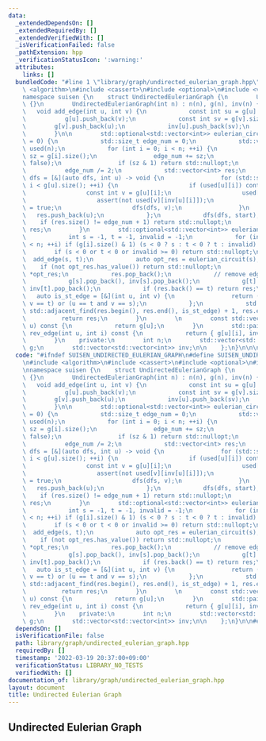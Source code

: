 ```yaml
---
data:
  _extendedDependsOn: []
  _extendedRequiredBy: []
  _extendedVerifiedWith: []
  _isVerificationFailed: false
  _pathExtension: hpp
  _verificationStatusIcon: ':warning:'
  attributes:
    links: []
  bundledCode: "#line 1 \"library/graph/undirected_eulerian_graph.hpp\"\n\n\n\n#include\
    \ <algorithm>\n#include <cassert>\n#include <optional>\n#include <vector>\n\n\
    namespace suisen {\n    struct UndirectedEulerianGraph {\n        UndirectedEulerianGraph()\
    \ {}\n        UndirectedEulerianGraph(int n) : n(n), g(n), inv(n) {}\n\n     \
    \   void add_edge(int u, int v) {\n            const int su = g[u].size();\n \
    \           g[u].push_back(v);\n            const int sv = g[v].size();\n    \
    \        g[v].push_back(u);\n            inv[u].push_back(sv);\n            inv[v].push_back(su);\n\
    \        }\n\n        std::optional<std::vector<int>> eulerian_circuit(int start\
    \ = 0) {\n            std::size_t edge_num = 0;\n            std::vector<std::vector<bool>>\
    \ used(n);\n            for (int i = 0; i < n; ++i) {\n                const std::size_t\
    \ sz = g[i].size();\n                edge_num += sz;\n                used[i].resize(sz,\
    \ false);\n                if (sz & 1) return std::nullopt;\n            }\n \
    \           edge_num /= 2;\n            std::vector<int> res;\n            auto\
    \ dfs = [&](auto dfs, int u) -> void {\n                for (std::size_t i = 0;\
    \ i < g[u].size(); ++i) {\n                    if (used[u][i]) continue;\n   \
    \                 const int v = g[u][i];\n                    used[u][i] = true;\n\
    \                    assert(not used[v][inv[u][i]]);\n                    used[v][inv[u][i]]\
    \ = true;\n                    dfs(dfs, v);\n                }\n             \
    \   res.push_back(u);\n            };\n            dfs(dfs, start);\n        \
    \    if (res.size() != edge_num + 1) return std::nullopt;\n            return\
    \ res;\n        }\n        std::optional<std::vector<int>> eulerian_trail() {\n\
    \            int s = -1, t = -1, invalid = -1;\n            for (int i = 0; i\
    \ < n; ++i) if (g[i].size() & 1) (s < 0 ? s : t < 0 ? t : invalid) = i;\n    \
    \        if (s < 0 or t < 0 or invalid >= 0) return std::nullopt;\n          \
    \  add_edge(s, t);\n            auto opt_res = eulerian_circuit(s);\n        \
    \    if (not opt_res.has_value()) return std::nullopt;\n            auto res =\
    \ *opt_res;\n            res.pop_back();\n            // remove edge (s, t)\n\
    \            g[s].pop_back(), inv[s].pop_back();\n            g[t].pop_back(),\
    \ inv[t].pop_back();\n            if (res.back() == t) return res;\n         \
    \   auto is_st_edge = [&](int u, int v) {\n                return (u == s and\
    \ v == t) or (u == t and v == s);\n            };\n            std::rotate(res.begin(),\
    \ std::adjacent_find(res.begin(), res.end(), is_st_edge) + 1, res.end());\n  \
    \          return res;\n        }\n        \n        const std::vector<int>& operator[](int\
    \ u) const {\n            return g[u];\n        }\n        std::pair<int, int>\
    \ rev_edge(int u, int i) const {\n            return { g[u][i], inv[u][i] };\n\
    \        }\n    private:\n        int n;\n        std::vector<std::vector<int>>\
    \ g;\n        std::vector<std::vector<int>> inv;\n\n    };\n}\n\n\n"
  code: "#ifndef SUISEN_UNDIRECTED_EULERIAN_GRAPH\n#define SUISEN_UNDIRECTED_EULERIAN_GRAPH\n\
    \n#include <algorithm>\n#include <cassert>\n#include <optional>\n#include <vector>\n\
    \nnamespace suisen {\n    struct UndirectedEulerianGraph {\n        UndirectedEulerianGraph()\
    \ {}\n        UndirectedEulerianGraph(int n) : n(n), g(n), inv(n) {}\n\n     \
    \   void add_edge(int u, int v) {\n            const int su = g[u].size();\n \
    \           g[u].push_back(v);\n            const int sv = g[v].size();\n    \
    \        g[v].push_back(u);\n            inv[u].push_back(sv);\n            inv[v].push_back(su);\n\
    \        }\n\n        std::optional<std::vector<int>> eulerian_circuit(int start\
    \ = 0) {\n            std::size_t edge_num = 0;\n            std::vector<std::vector<bool>>\
    \ used(n);\n            for (int i = 0; i < n; ++i) {\n                const std::size_t\
    \ sz = g[i].size();\n                edge_num += sz;\n                used[i].resize(sz,\
    \ false);\n                if (sz & 1) return std::nullopt;\n            }\n \
    \           edge_num /= 2;\n            std::vector<int> res;\n            auto\
    \ dfs = [&](auto dfs, int u) -> void {\n                for (std::size_t i = 0;\
    \ i < g[u].size(); ++i) {\n                    if (used[u][i]) continue;\n   \
    \                 const int v = g[u][i];\n                    used[u][i] = true;\n\
    \                    assert(not used[v][inv[u][i]]);\n                    used[v][inv[u][i]]\
    \ = true;\n                    dfs(dfs, v);\n                }\n             \
    \   res.push_back(u);\n            };\n            dfs(dfs, start);\n        \
    \    if (res.size() != edge_num + 1) return std::nullopt;\n            return\
    \ res;\n        }\n        std::optional<std::vector<int>> eulerian_trail() {\n\
    \            int s = -1, t = -1, invalid = -1;\n            for (int i = 0; i\
    \ < n; ++i) if (g[i].size() & 1) (s < 0 ? s : t < 0 ? t : invalid) = i;\n    \
    \        if (s < 0 or t < 0 or invalid >= 0) return std::nullopt;\n          \
    \  add_edge(s, t);\n            auto opt_res = eulerian_circuit(s);\n        \
    \    if (not opt_res.has_value()) return std::nullopt;\n            auto res =\
    \ *opt_res;\n            res.pop_back();\n            // remove edge (s, t)\n\
    \            g[s].pop_back(), inv[s].pop_back();\n            g[t].pop_back(),\
    \ inv[t].pop_back();\n            if (res.back() == t) return res;\n         \
    \   auto is_st_edge = [&](int u, int v) {\n                return (u == s and\
    \ v == t) or (u == t and v == s);\n            };\n            std::rotate(res.begin(),\
    \ std::adjacent_find(res.begin(), res.end(), is_st_edge) + 1, res.end());\n  \
    \          return res;\n        }\n        \n        const std::vector<int>& operator[](int\
    \ u) const {\n            return g[u];\n        }\n        std::pair<int, int>\
    \ rev_edge(int u, int i) const {\n            return { g[u][i], inv[u][i] };\n\
    \        }\n    private:\n        int n;\n        std::vector<std::vector<int>>\
    \ g;\n        std::vector<std::vector<int>> inv;\n\n    };\n}\n\n#endif // SUISEN_UNDIRECTED_EULERIAN_GRAPH\n"
  dependsOn: []
  isVerificationFile: false
  path: library/graph/undirected_eulerian_graph.hpp
  requiredBy: []
  timestamp: '2022-03-19 20:37:00+09:00'
  verificationStatus: LIBRARY_NO_TESTS
  verifiedWith: []
documentation_of: library/graph/undirected_eulerian_graph.hpp
layout: document
title: Undirected Eulerian Graph
---
```

## Undirected Eulerian Graph